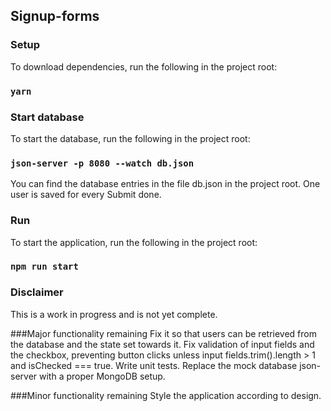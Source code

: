 ## Signup-forms

### Setup
To download dependencies, run the following in the project root:

### `yarn`

### Start database
To start the database, run the following in the project root:

### `json-server -p 8080 --watch db.json`

You can find the database entries in the file db.json in the project root. 
One user is saved for every Submit done.

### Run
To start the application, run the following in the project root:

### `npm run start`



### Disclaimer

This is a work in progress and is not yet complete.

###Major functionality remaining
Fix it so that users can be retrieved from the database and the state set towards it.
Fix validation of input fields and the checkbox, preventing button clicks unless input fields.trim().length > 1 and isChecked === true.
Write unit tests.
Replace the mock database json-server with a proper MongoDB setup.

###Minor functionality remaining
Style the application according to design.

